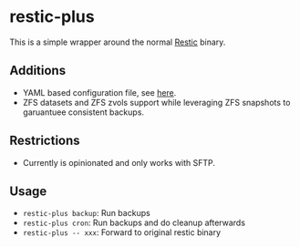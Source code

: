 # restic-plus

This is a simple wrapper around the normal [Restic](https://github.com/restic/restic) binary.

## Additions

* YAML based configuration file, see [here](restic-plus.yaml.example).
* ZFS datasets and ZFS zvols support while leveraging ZFS snapshots to garuantuee consistent backups.

## Restrictions

* Currently is opinionated and only works with SFTP.

## Usage

* `restic-plus backup`: Run backups
* `restic-plus cron`: Run backups and do cleanup afterwards
* `restic-plus -- xxx`: Forward to original restic binary

